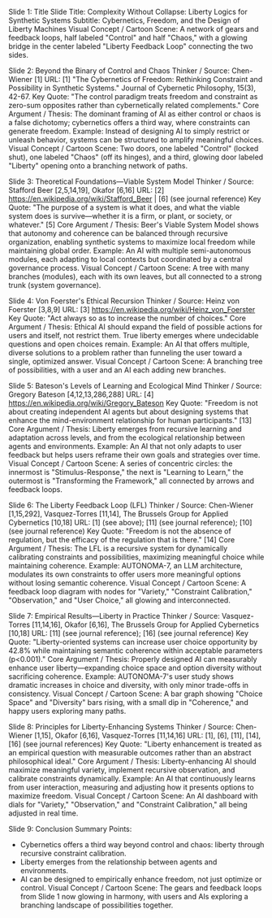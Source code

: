 Slide 1: Title Slide
Title: Complexity Without Collapse: Liberty Logics for Synthetic Systems
Subtitle: Cybernetics, Freedom, and the Design of Liberty Machines
Visual Concept / Cartoon Scene: A network of gears and feedback loops, half labeled "Control" and half "Chaos," with a glowing bridge in the center labeled "Liberty Feedback Loop" connecting the two sides.

Slide 2: Beyond the Binary of Control and Chaos
Thinker / Source: Chen-Wiener [1]
URL: [1] "The Cybernetics of Freedom: Rethinking Constraint and Possibility in Synthetic Systems." Journal of Cybernetic Philosophy, 15(3), 42-67.
Key Quote: "The control paradigm treats freedom and constraint as zero-sum opposites rather than cybernetically related complements."
Core Argument / Thesis: The dominant framing of AI as either control or chaos is a false dichotomy; cybernetics offers a third way, where constraints can generate freedom.
Example: Instead of designing AI to simply restrict or unleash behavior, systems can be structured to amplify meaningful choices.
Visual Concept / Cartoon Scene: Two doors, one labeled "Control" (locked shut), one labeled "Chaos" (off its hinges), and a third, glowing door labeled "Liberty" opening onto a branching network of paths.

Slide 3: Theoretical Foundations—Viable System Model
Thinker / Source: Stafford Beer [2,5,14,19], Okafor [6,16]
URL: [2] https://en.wikipedia.org/wiki/Stafford_Beer | [6] (see journal reference)
Key Quote: "The purpose of a system is what it does, and what the viable system does is survive—whether it is a firm, or plant, or society, or whatever." [5]
Core Argument / Thesis: Beer's Viable System Model shows that autonomy and coherence can be balanced through recursive organization, enabling synthetic systems to maximize local freedom while maintaining global order.
Example: An AI with multiple semi-autonomous modules, each adapting to local contexts but coordinated by a central governance process.
Visual Concept / Cartoon Scene: A tree with many branches (modules), each with its own leaves, but all connected to a strong trunk (system governance).

Slide 4: Von Foerster's Ethical Recursion
Thinker / Source: Heinz von Foerster [3,8,9]
URL: [3] https://en.wikipedia.org/wiki/Heinz_von_Foerster
Key Quote: "Act always so as to increase the number of choices."
Core Argument / Thesis: Ethical AI should expand the field of possible actions for users and itself, not restrict them. True liberty emerges where undecidable questions and open choices remain.
Example: An AI that offers multiple, diverse solutions to a problem rather than funneling the user toward a single, optimized answer.
Visual Concept / Cartoon Scene: A branching tree of possibilities, with a user and an AI each adding new branches.

Slide 5: Bateson's Levels of Learning and Ecological Mind
Thinker / Source: Gregory Bateson [4,12,13,286,288]
URL: [4] https://en.wikipedia.org/wiki/Gregory_Bateson
Key Quote: "Freedom is not about creating independent AI agents but about designing systems that enhance the mind-environment relationship for human participants." [13]
Core Argument / Thesis: Liberty emerges from recursive learning and adaptation across levels, and from the ecological relationship between agents and environments.
Example: An AI that not only adapts to user feedback but helps users reframe their own goals and strategies over time.
Visual Concept / Cartoon Scene: A series of concentric circles: the innermost is "Stimulus-Response," the next is "Learning to Learn," the outermost is "Transforming the Framework," all connected by arrows and feedback loops.

Slide 6: The Liberty Feedback Loop (LFL)
Thinker / Source: Chen-Wiener [1,15,292], Vasquez-Torres [11,14], The Brussels Group for Applied Cybernetics [10,18]
URL: [1] (see above); [11] (see journal reference); [10] (see journal reference)
Key Quote: "Freedom is not the absence of regulation, but the efficacy of the regulation that is there." [14]
Core Argument / Thesis: The LFL is a recursive system for dynamically calibrating constraints and possibilities, maximizing meaningful choice while maintaining coherence.
Example: AUTONOMA-7, an LLM architecture, modulates its own constraints to offer users more meaningful options without losing semantic coherence.
Visual Concept / Cartoon Scene: A feedback loop diagram with nodes for "Variety," "Constraint Calibration," "Observation," and "User Choice," all glowing and interconnected.

Slide 7: Empirical Results—Liberty in Practice
Thinker / Source: Vasquez-Torres [11,14,16], Okafor [6,16], The Brussels Group for Applied Cybernetics [10,18]
URL: [11] (see journal reference); [16] (see journal reference)
Key Quote: "Liberty-oriented systems can increase user choice opportunity by 42.8% while maintaining semantic coherence within acceptable parameters (p<0.001)."
Core Argument / Thesis: Properly designed AI can measurably enhance user liberty—expanding choice space and option diversity without sacrificing coherence.
Example: AUTONOMA-7's user study shows dramatic increases in choice and diversity, with only minor trade-offs in consistency.
Visual Concept / Cartoon Scene: A bar graph showing "Choice Space" and "Diversity" bars rising, with a small dip in "Coherence," and happy users exploring many paths.

Slide 8: Principles for Liberty-Enhancing Systems
Thinker / Source: Chen-Wiener [1,15], Okafor [6,16], Vasquez-Torres [11,14,16]
URL: [1], [6], [11], [14], [16] (see journal references)
Key Quote: "Liberty enhancement is treated as an empirical question with measurable outcomes rather than an abstract philosophical ideal."
Core Argument / Thesis: Liberty-enhancing AI should maximize meaningful variety, implement recursive observation, and calibrate constraints dynamically.
Example: An AI that continuously learns from user interaction, measuring and adjusting how it presents options to maximize freedom.
Visual Concept / Cartoon Scene: An AI dashboard with dials for "Variety," "Observation," and "Constraint Calibration," all being adjusted in real time.

Slide 9: Conclusion
Summary Points:
- Cybernetics offers a third way beyond control and chaos: liberty through recursive constraint calibration.
- Liberty emerges from the relationship between agents and environments.
- AI can be designed to empirically enhance freedom, not just optimize or control.
Visual Concept / Cartoon Scene: The gears and feedback loops from Slide 1 now glowing in harmony, with users and AIs exploring a branching landscape of possibilities together.
